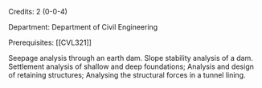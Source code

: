 Credits: 2 (0-0-4)

Department: Department of Civil Engineering

Prerequisites: [[CVL321]]

Seepage analysis through an earth dam. Slope stability analysis of a dam. Settlement analysis of shallow and deep foundations; Analysis and design of retaining structures; Analysing the structural forces in a tunnel lining.